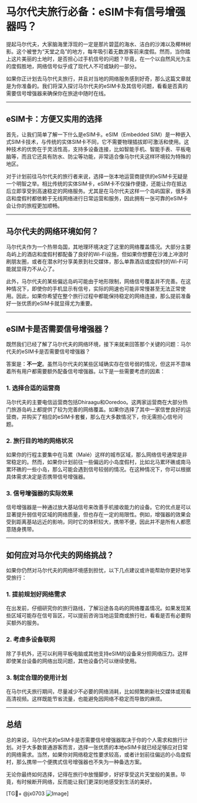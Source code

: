 # 马尔代夫旅行必备：eSIM卡有信号增强器吗？

提起马尔代夫，大家脑海里浮现的一定是那片碧蓝的海水、洁白的沙滩以及椰林树影。这个被誉为“天堂之岛”的地方，每年吸引着无数游客前来度假。然而，当你踏上这片美丽的土地时，是否担心过手机信号的问题？毕竟，在一个以自然风光为主的度假胜地，网络信号似乎成了现代人不可或缺的一部分。

如果你正计划去马尔代夫旅行，并且对当地的网络服务感到好奇，那么这篇文章就是为你准备的。我们将深入探讨马尔代夫的eSIM卡及其信号问题，看看是否真的需要信号增强器来确保你在旅途中随时在线。

---

## eSIM卡：方便又实用的选择

首先，让我们简单了解一下什么是eSIM卡。eSIM（Embedded SIM）是一种嵌入式SIM卡技术，与传统的实体SIM卡不同，它不需要物理插拔即可激活和使用。这种技术的优势在于灵活性高，支持多设备连接，比如智能手机、智能手表、平板电脑等，而且它还具有防水、防尘等功能，非常适合像马尔代夫这样环境较为特殊的地区。

对于计划前往马尔代夫的旅行者来说，选择一张本地运营商提供的eSIM卡无疑是一个明智之举。相比传统的实体SIM卡，eSIM卡不仅操作便捷，还能让你在抵达后立即享受到高速稳定的网络服务。尤其是在马尔代夫这样一个岛屿国家，很多酒店和度假村都依赖于无线网络进行日常运营和服务，因此拥有一张可靠的eSIM卡会让你的旅程更加顺畅。

---

## 马尔代夫的网络环境如何？

马尔代夫作为一个热带岛国，其地理环境决定了这里的网络覆盖情况。大部分主要岛屿上的酒店和度假村都配备了良好的Wi-Fi设施，但如果你想要在沙滩上冲浪时刷朋友圈，或者在潜水时分享美景到社交媒体，那么单靠酒店或度假村的Wi-Fi可能就显得力不从心了。

此外，马尔代夫的某些偏远岛屿可能由于地形限制，网络信号覆盖并不完善。在这种情况下，即使你的手机显示有信号，实际的网速也可能非常慢甚至无法正常使用。因此，如果你希望在整个旅行过程中都能保持稳定的网络连接，那么提前准备好一张优质的eSIM卡就显得尤为重要。

---

## eSIM卡是否需要信号增强器？

既然我们已经了解了马尔代夫的网络环境，接下来就来回答那个关键的问题：马尔代夫的eSIM卡是否需要信号增强器？

答案是：**不一定**。虽然马尔代夫的某些区域确实存在信号弱的情况，但这并不意味着所有用户都需要额外配备信号增强器。以下是一些需要考虑的因素：

### 1. **选择合适的运营商**
马尔代夫的主要电信运营商包括Dhiraagu和Ooredoo。这两家运营商在大部分热门旅游岛屿上都提供了较为完善的网络覆盖。如果你选择了其中一家信誉良好的运营商，并购买了相应的eSIM卡套餐，那么在大多数情况下，你无需担心信号问题。

### 2. **旅行目的地的网络状况**
如果你的行程主要集中在马累（Malé）这样的城市区域，那么网络信号通常是非常稳定的。然而，如果你计划前往一些偏远的小岛度假村，比如北马累环礁或南马累环礁的一些小岛，那么可能会遇到信号较弱的情况。在这种情况下，你可以根据具体需求决定是否携带信号增强器。

### 3. **信号增强器的实际效果**
信号增强器是一种通过放大基站信号来改善手机接收能力的设备。它的优点是可以显著提升弱信号区域的网络质量，但也存在一定的局限性。例如，增强器的效果会受到距离基站远近的影响，同时它的体积较大，携带不便，因此并不是所有人都愿意随身携带。

---

## 如何应对马尔代夫的网络挑战？

如果你仍然对马尔代夫的网络环境感到担忧，以下几点建议或许能帮助你更好地享受旅行：

### 1. 提前规划好网络需求
在出发前，仔细研究你的旅行路线，了解沿途各岛屿的网络覆盖情况。如果发现某些区域可能存在信号盲区，可以提前咨询当地运营商或旅行社，看看是否有必要购买额外的服务。

### 2. 考虑多设备联网
除了手机外，还可以利用平板电脑或其他支持eSIM的设备来分担网络压力。这样即使某台设备的网络出现问题，其他设备仍可以继续使用。

### 3. 制定合理的使用计划
在马尔代夫旅行期间，尽量减少不必要的网络消耗，比如频繁刷新社交媒体或观看高清视频。这样既能节省流量，也能避免因网络不稳定而导致的麻烦。

---

## 总结

总的来说，马尔代夫的eSIM卡是否需要信号增强器取决于你的个人需求和旅行计划。对于大多数普通游客而言，选择一张优质的本地eSIM卡就已经足够应对日常的网络需求。当然，如果你对网络稳定性要求较高，或者计划前往偏远的小岛度假村，那么携带一个便携式信号增强器也不失为一种备选方案。

无论你最终如何选择，记得在旅行中放慢脚步，好好享受这片天堂般的美景。毕竟，有时候断开网络，反而能让我们更深刻地感受到生活的美好。

[TG💪+ @jx0703 ![Image](https://github.com/user-attachments/assets/dbca1d08-cadb-493c-b0ec-ad6f7a83f270)]